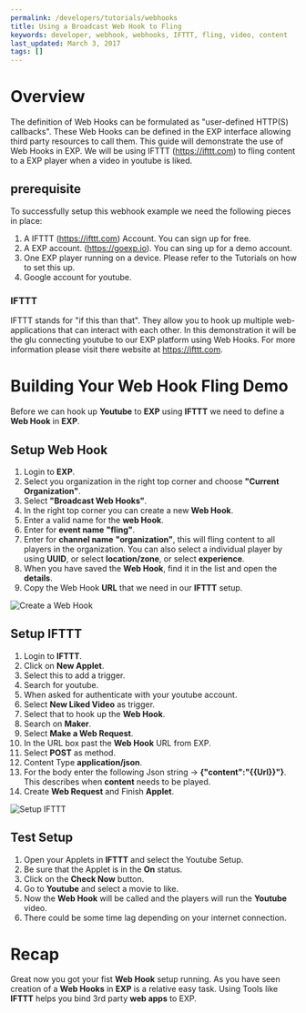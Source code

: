 ```yaml
---
permalink: /developers/tutorials/webhooks
title: Using a Broadcast Web Hook to Fling
keywords: developer, webhook, webhooks, IFTTT, fling, video, content
last_updated: March 3, 2017
tags: []
---
```


<link rel="stylesheet" href="/_pages/developers/tutorials/webhooks.css">

# Overview

The definition of Web Hooks can be formulated as "user-defined HTTP(S) callbacks". These Web Hooks can be defined in the EXP interface allowing third party resources to call them. This guide will demonstrate the use of Web Hooks in EXP. We will be using IFTTT (https://ifttt.com) to fling content to a EXP player when a video in youtube is liked.
  
## prerequisite

To successfully setup this webhook example we need the following pieces in place:
 
1. A IFTTT (https://ifttt.com) Account. You can sign up for free.
2. A EXP account. (https://goexp.io). You can sing up for a demo account.
3. One EXP player running on a device. Please refer to the Tutorials on how to set this up.
4. Google account for youtube.

### IFTTT

IFTTT stands for "if this than that". They allow you to hook up multiple web-applications that can interact with each other. In this demonstration it will be the glu connecting youtube to our EXP platform using Web Hooks. For more information please visit there website at https://ifttt.com. 

# Building Your Web Hook Fling Demo

Before we can hook up **Youtube** to **EXP** using **IFTTT** we need to define a **Web Hook** in **EXP**. 

## Setup Web Hook

1. Login to **EXP**.
2. Select you organization in the right top corner and choose **"Current Organization"**.
3. Select **"Broadcast Web Hooks"**.
4. In the right top corner you can create a new **Web Hook**.
5. Enter a valid name for the **web Hook**.
6. Enter for **event name** **"fling"**.
7. Enter for **channel name** **"organization"**, this will fling content to all players in the organization. You can also select a individual player by using **UUID**, or select **location/zone**, or select **experience**. 
8. When you have saved the **Web Hook**, find it in the list and open the **details**.
9. Copy the Web Hook **URL** that we need in our **IFTTT** setup.

![Create a Web Hook](/common_images/webhook/webhook.gif "Create a Web Hook")

## Setup IFTTT

1. Login to **IFTTT**.
2. Click on **New Applet**.
3. Select this to add a trigger.
4. Search for youtube. 
5. When asked for authenticate with your youtube account.
6. Select **New Liked Video** as trigger.
7. Select that to hook up the **Web Hook**.
8. Search on **Maker**.
9. Select **Make a Web Request**.
10. In the URL box past the **Web Hook** URL from EXP.
11. Select **POST** as method.
12. Content Type **application/json**.
13. For the body enter the following Json string -> **{"content":"{{Url}}"}**. This describes when **content** needs to be played.
14. Create **Web Request** and Finish **Applet**.

![Setup IFTTT](/common_images/webhook/webhook2.gif "Setup IFTTT")

## Test Setup

1. Open your Applets in **IFTTT** and select the Youtube Setup.
2. Be sure that the Applet is in the **On** status.
3. Click on the **Check Now** button.
4. Go to **Youtube** and select a movie to like.
5. Now the **Web Hook** will be called and the players will run the **Youtube** video.
6. There could be some time lag depending on your internet connection.

# Recap

Great now you got your fist **Web Hook** setup running. As you have seen creation of a **Web Hooks** in **EXP** is a relative easy task. Using Tools like **IFTTT** helps you bind 3rd party **web apps** to EXP.  